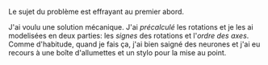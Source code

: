 Le sujet du problème est effrayant au premier abord.

J'ai voulu une solution mécanique. J'ai *précalculé* les rotations et je les ai modelisées en deux parties: les *signes* des rotations et l'*ordre des axes*. Comme d'habitude, quand je fais ça, j'ai bien saigné des neurones et j'ai eu recours à une boîte d'allumettes et un stylo pour la mise au point.